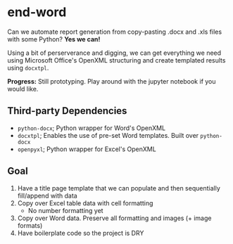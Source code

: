 # end-word
Can we automate report generation from copy-pasting .docx and .xls files with some Python? **Yes we can!**

Using a bit of perserverance and digging, we can get everything we need using Microsoft Office's OpenXML structuring and create templated results using `docxtpl`.

**Progress:** Still prototyping. Play around with the jupyter notebook if you would like.

## Third-party Dependencies
- `python-docx`; Python wrapper for Word's OpenXML
- `docxtpl`; Enables the use of pre-set Word templates. Built over `python-docx`
- `openpyxl`; Python wrapper for Excel's OpenXML

## Goal
1. Have a title page template that we can populate and then sequentially fill/append with data
2. Copy over Excel table data with cell formatting
    - No number formatting yet
3. Copy over Word data. Preserve all formatting and images (+ image formats)
4. Have boilerplate code so the project is DRY